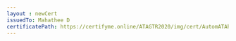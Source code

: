 ```yaml
--- 
layout : newCert 
issuedTo: Mahathee D 
certificatePath: https://certifyme.online/ATAGTR2020/img/cert/AutomATAhon/MahatheeD_70deb.png
--- 
```

